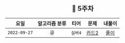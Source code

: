 <div align="center">
  
  ## 📅 5주차

| 요일 | 알고리즘 분류 | 티어  | 문제| 내풀이 |
| :---: | :---: | :---: | :---: | :---:|
|`2022-09-27`| 큐 | `실버4` | [카드2](https://www.acmicpc.net/problem/2164) | [풀이](https://github.com/jangwon3828/Algorithm_Competition-Study/blob/woohyeon/5%EC%A3%BC%EC%B0%A8/5%EC%A3%BC%EC%B0%A8_%EC%9A%B0%ED%98%84/%EC%B9%B4%EB%93%9C2_2164) |
</div>
